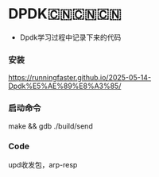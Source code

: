 # DPDK🇨🇳🇨🇳🇨🇳

- Dpdk学习过程中记录下来的代码

### 安装

https://runningfaster.github.io/2025-05-14-Dpdk%E5%AE%89%E8%A3%85/

### 启动命令
make && gdb ./build/send

### Code
upd收发包，arp-resp